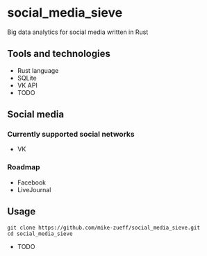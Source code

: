 # social_media_sieve
Big data analytics for social media written in Rust

## Tools and technologies
- Rust language
- SQLite
- VK API
- TODO

## Social media

### Currently supported social networks
- VK

### Roadmap
- Facebook
- LiveJournal

## Usage
```
git clone https://github.com/mike-zueff/social_media_sieve.git
cd social_media_sieve
```
- TODO
